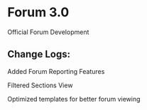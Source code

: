 # Forum 3.0
Official Forum Development

Change Logs:
-------
Added Forum Reporting Features

Filtered Sections View

Optimized templates for better forum viewing


